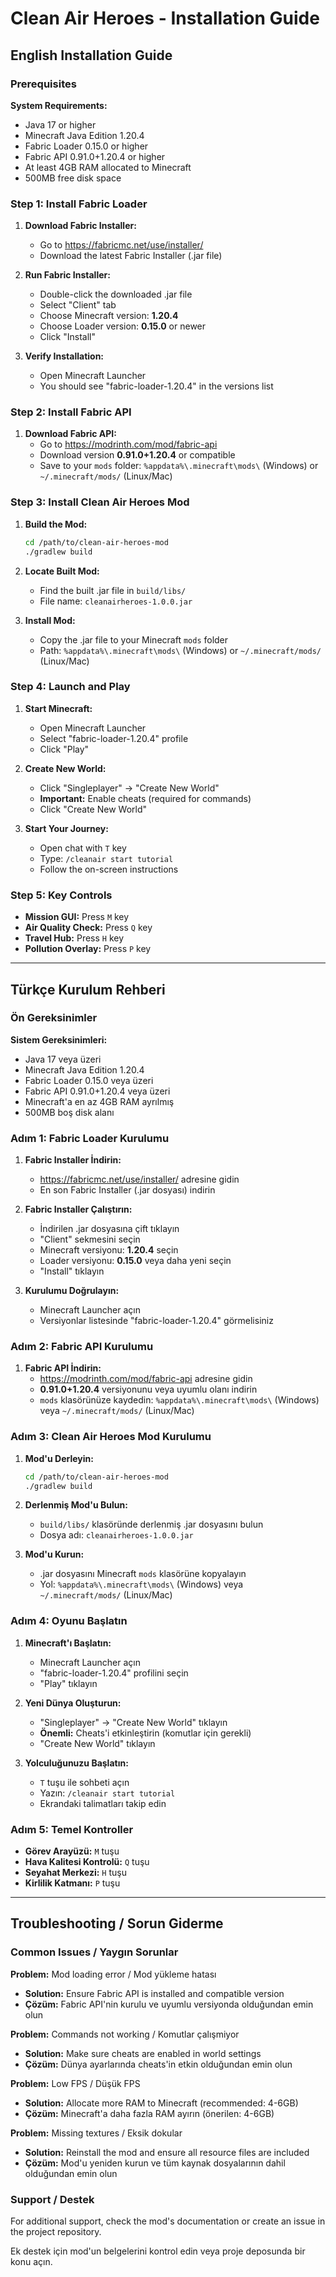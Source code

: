 # Clean Air Heroes - Installation Guide

## English Installation Guide

### Prerequisites

**System Requirements:**
- Java 17 or higher
- Minecraft Java Edition 1.20.4
- Fabric Loader 0.15.0 or higher
- Fabric API 0.91.0+1.20.4 or higher
- At least 4GB RAM allocated to Minecraft
- 500MB free disk space

### Step 1: Install Fabric Loader

1. **Download Fabric Installer:**
   - Go to https://fabricmc.net/use/installer/
   - Download the latest Fabric Installer (.jar file)

2. **Run Fabric Installer:**
   - Double-click the downloaded .jar file
   - Select "Client" tab
   - Choose Minecraft version: **1.20.4**
   - Choose Loader version: **0.15.0** or newer
   - Click "Install"

3. **Verify Installation:**
   - Open Minecraft Launcher
   - You should see "fabric-loader-1.20.4" in the versions list

### Step 2: Install Fabric API

1. **Download Fabric API:**
   - Go to https://modrinth.com/mod/fabric-api
   - Download version **0.91.0+1.20.4** or compatible
   - Save to your `mods` folder: `%appdata%\.minecraft\mods\` (Windows) or `~/.minecraft/mods/` (Linux/Mac)

### Step 3: Install Clean Air Heroes Mod

1. **Build the Mod:**
   ```bash
   cd /path/to/clean-air-heroes-mod
   ./gradlew build
   ```

2. **Locate Built Mod:**
   - Find the built .jar file in `build/libs/`
   - File name: `cleanairheroes-1.0.0.jar`

3. **Install Mod:**
   - Copy the .jar file to your Minecraft `mods` folder
   - Path: `%appdata%\.minecraft\mods\` (Windows) or `~/.minecraft/mods/` (Linux/Mac)

### Step 4: Launch and Play

1. **Start Minecraft:**
   - Open Minecraft Launcher
   - Select "fabric-loader-1.20.4" profile
   - Click "Play"

2. **Create New World:**
   - Click "Singleplayer" → "Create New World"
   - **Important:** Enable cheats (required for commands)
   - Click "Create New World"

3. **Start Your Journey:**
   - Open chat with `T` key
   - Type: `/cleanair start tutorial`
   - Follow the on-screen instructions

### Step 5: Key Controls

- **Mission GUI:** Press `M` key
- **Air Quality Check:** Press `Q` key  
- **Travel Hub:** Press `H` key
- **Pollution Overlay:** Press `P` key

---

## Türkçe Kurulum Rehberi

### Ön Gereksinimler

**Sistem Gereksinimleri:**
- Java 17 veya üzeri
- Minecraft Java Edition 1.20.4
- Fabric Loader 0.15.0 veya üzeri
- Fabric API 0.91.0+1.20.4 veya üzeri
- Minecraft'a en az 4GB RAM ayrılmış
- 500MB boş disk alanı

### Adım 1: Fabric Loader Kurulumu

1. **Fabric Installer İndirin:**
   - https://fabricmc.net/use/installer/ adresine gidin
   - En son Fabric Installer (.jar dosyası) indirin

2. **Fabric Installer Çalıştırın:**
   - İndirilen .jar dosyasına çift tıklayın
   - "Client" sekmesini seçin
   - Minecraft versiyonu: **1.20.4** seçin
   - Loader versiyonu: **0.15.0** veya daha yeni seçin
   - "Install" tıklayın

3. **Kurulumu Doğrulayın:**
   - Minecraft Launcher açın
   - Versiyonlar listesinde "fabric-loader-1.20.4" görmelisiniz

### Adım 2: Fabric API Kurulumu

1. **Fabric API İndirin:**
   - https://modrinth.com/mod/fabric-api adresine gidin
   - **0.91.0+1.20.4** versiyonunu veya uyumlu olanı indirin
   - `mods` klasörünüze kaydedin: `%appdata%\.minecraft\mods\` (Windows) veya `~/.minecraft/mods/` (Linux/Mac)

### Adım 3: Clean Air Heroes Mod Kurulumu

1. **Mod'u Derleyin:**
   ```bash
   cd /path/to/clean-air-heroes-mod
   ./gradlew build
   ```

2. **Derlenmiş Mod'u Bulun:**
   - `build/libs/` klasöründe derlenmiş .jar dosyasını bulun
   - Dosya adı: `cleanairheroes-1.0.0.jar`

3. **Mod'u Kurun:**
   - .jar dosyasını Minecraft `mods` klasörüne kopyalayın
   - Yol: `%appdata%\.minecraft\mods\` (Windows) veya `~/.minecraft/mods/` (Linux/Mac)

### Adım 4: Oyunu Başlatın

1. **Minecraft'ı Başlatın:**
   - Minecraft Launcher açın
   - "fabric-loader-1.20.4" profilini seçin
   - "Play" tıklayın

2. **Yeni Dünya Oluşturun:**
   - "Singleplayer" → "Create New World" tıklayın
   - **Önemli:** Cheats'i etkinleştirin (komutlar için gerekli)
   - "Create New World" tıklayın

3. **Yolculuğunuzu Başlatın:**
   - `T` tuşu ile sohbeti açın
   - Yazın: `/cleanair start tutorial`
   - Ekrandaki talimatları takip edin

### Adım 5: Temel Kontroller

- **Görev Arayüzü:** `M` tuşu
- **Hava Kalitesi Kontrolü:** `Q` tuşu
- **Seyahat Merkezi:** `H` tuşu
- **Kirlilik Katmanı:** `P` tuşu

---

## Troubleshooting / Sorun Giderme

### Common Issues / Yaygın Sorunlar

**Problem:** Mod loading error / Mod yükleme hatası
- **Solution:** Ensure Fabric API is installed and compatible version
- **Çözüm:** Fabric API'nin kurulu ve uyumlu versiyonda olduğundan emin olun

**Problem:** Commands not working / Komutlar çalışmiyor
- **Solution:** Make sure cheats are enabled in world settings
- **Çözüm:** Dünya ayarlarında cheats'in etkin olduğundan emin olun

**Problem:** Low FPS / Düşük FPS
- **Solution:** Allocate more RAM to Minecraft (recommended: 4-6GB)
- **Çözüm:** Minecraft'a daha fazla RAM ayırın (önerilen: 4-6GB)

**Problem:** Missing textures / Eksik dokular
- **Solution:** Reinstall the mod and ensure all resource files are included
- **Çözüm:** Mod'u yeniden kurun ve tüm kaynak dosyalarının dahil olduğundan emin olun

### Support / Destek

For additional support, check the mod's documentation or create an issue in the project repository.

Ek destek için mod'un belgelerini kontrol edin veya proje deposunda bir konu açın.